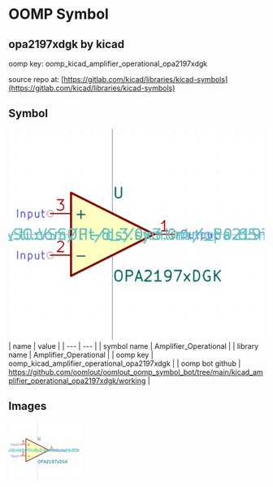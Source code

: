 # OOMP Symbol  
## opa2197xdgk  by kicad  
  
oomp key: oomp_kicad_amplifier_operational_opa2197xdgk  
  
source repo at: [https://gitlab.com/kicad/libraries/kicad-symbols](https://gitlab.com/kicad/libraries/kicad-symbols)  
## Symbol  
  
[![working.png](working_600.png)](working.png)  
| name | value | 
| --- | --- | 
| symbol name | Amplifier_Operational | 
| library name | Amplifier_Operational | 
| oomp key | oomp_kicad_amplifier_operational_opa2197xdgk | 
| oomp bot github | https://github.com/oomlout/oomlout_oomp_symbol_bot/tree/main/kicad_amplifier_operational_opa2197xdgk/working | 
## Images  
  
[![working.png](working_140.png)](working.png)  
